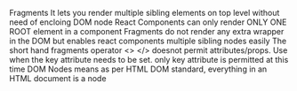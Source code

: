 Fragments
It lets you render multiple sibling elements on top level without need of encloing DOM node
React Components can only render ONLY ONE ROOT element in a component
Fragments do not render any extra wrapper in the DOM but enables react components multiple sibling nodes easily
The short hand fragments operator <> </> doesnot permit attributes/props. Use <Fragment> when the key attribute needs to be set. 
only key attribute is permitted at this time
DOM Nodes means as per HTML DOM standard, everything in an HTML document is a node
